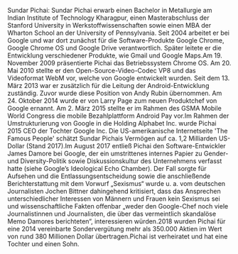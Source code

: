 Sundar Pichai: Sundar Pichai erwarb einen Bachelor in Metallurgie am Indian Institute of Technology Kharagpur, einen Masterabschluss der Stanford University in Werkstoffwissenschaften sowie einen MBA der Wharton School an der University of Pennsylvania. Seit 2004 arbeitet er bei Google und war dort zunächst für die Software-Produkte Google Chrome, Google Chrome OS und Google Drive verantwortlich. Später leitete er die Entwicklung verschiedener Produkte, wie Gmail und Google Maps.Am 19. November 2009 präsentierte Pichai das Betriebssystem Chrome OS. Am 20. Mai 2010 stellte er den Open-Source-Video-Codec VP8 und das Videoformat WebM vor, welche von Google entwickelt wurden. Seit dem 13. März 2013 war er zusätzlich für die Leitung der Android-Entwicklung zuständig. Zuvor wurde diese Position von Andy Rubin übernommen. Am 24. Oktober 2014 wurde er von Larry Page zum neuen Produktchef von Google ernannt. Am 2. März 2015 stellte er im Rahmen des GSMA Mobile World Congress die mobile Bezahlplattform Android Pay vor.Im Rahmen der Umstrukturierung von Google in die Holding Alphabet Inc. wurde Pichai 2015 CEO der Tochter Google Inc. Die US-amerikanische Internetseite 'The Famous People' schätzt Sundar Pichais Vermögen auf ca. 1,2 Milliarden US-Dollar (Stand 2017).Im August 2017 entließ Pichai den Software-Entwickler James Damore bei Google, der ein umstrittenes internes Papier zu Gender- und Diversity-Politik sowie Diskussionskultur des Unternehmens verfasst hatte (siehe Google’s Ideological Echo Chamber). Der Fall sorgte für Aufsehen und die Entlassungsentscheidung sowie die anschließende Berichterstattung mit dem Vorwurf „Sexismus“ wurde u. a. vom deutschen Journalisten Jochen Bittner dahingehend kritisiert, dass das Ansprechen unterschiedlicher Interessen von Männern und Frauen kein Sexismus sei und wissenschaftliche Fakten offenbar „weder den Google-Chef noch viele Journalistinnen und Journalisten, die über das vermeintlich skandalöse Memo Damores berichteten“, interessieren würden.2018 wurden Pichai für eine 2014 vereinbarte Sondervergütung mehr als 350.000 Aktien im Wert von rund 380 Millionen Dollar übertragen.Pichai ist verheiratet und hat eine Tochter und einen Sohn.
